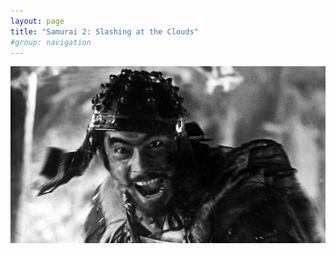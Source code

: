 ```yaml
---
layout: page
title: "Samurai 2: Slashing at the Clouds"
#group: navigation
---
```


<center><img src="/assets/img/seven.jpg"></center>
